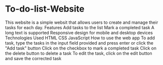 # To-do-list-Website
 This website is a simple websit that allows users to create and manage their tasks for each day.
 Features
 Add tasks to the list
 Mark a completed task
 A long text is supported
 Responsive design for mobile and desktop devices
Technologies Used
HTML
CSS
JavaScript
How to use the web app
To add task, type the tasks in the input field provided and press enter or click the "Add task" button
Click on the checkbox to mark a completed task
Click on the delete button to delete a task
To edit the task, click on the edit button and save the corrected task

